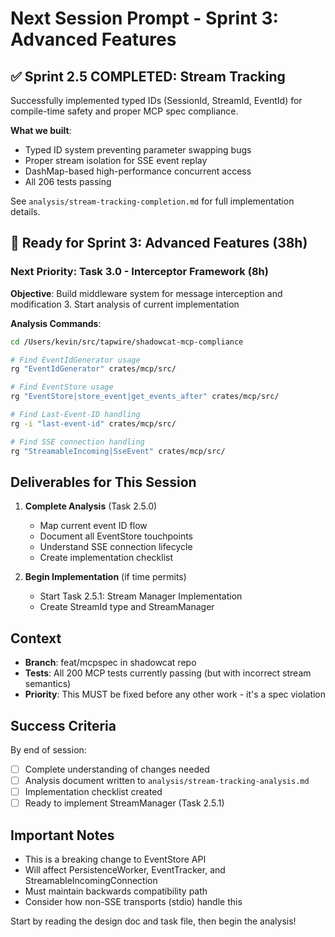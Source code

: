# Next Session Prompt - Sprint 3: Advanced Features

## ✅ Sprint 2.5 COMPLETED: Stream Tracking

Successfully implemented typed IDs (SessionId, StreamId, EventId) for compile-time safety and proper MCP spec compliance. 

**What we built**:
- Typed ID system preventing parameter swapping bugs
- Proper stream isolation for SSE event replay
- DashMap-based high-performance concurrent access
- All 206 tests passing

See `analysis/stream-tracking-completion.md` for full implementation details.

## 🚀 Ready for Sprint 3: Advanced Features (38h)

### Next Priority: Task 3.0 - Interceptor Framework (8h)

**Objective**: Build middleware system for message interception and modification
3. Start analysis of current implementation

**Analysis Commands**:
```bash
cd /Users/kevin/src/tapwire/shadowcat-mcp-compliance

# Find EventIdGenerator usage
rg "EventIdGenerator" crates/mcp/src/

# Find EventStore usage  
rg "EventStore|store_event|get_events_after" crates/mcp/src/

# Find Last-Event-ID handling
rg -i "last-event-id" crates/mcp/src/

# Find SSE connection handling
rg "StreamableIncoming|SseEvent" crates/mcp/src/
```

## Deliverables for This Session

1. **Complete Analysis** (Task 2.5.0)
   - Map current event ID flow
   - Document all EventStore touchpoints
   - Understand SSE connection lifecycle
   - Create implementation checklist

2. **Begin Implementation** (if time permits)
   - Start Task 2.5.1: Stream Manager Implementation
   - Create StreamId type and StreamManager

## Context

- **Branch**: feat/mcpspec in shadowcat repo
- **Tests**: All 200 MCP tests currently passing (but with incorrect stream semantics)
- **Priority**: This MUST be fixed before any other work - it's a spec violation

## Success Criteria

By end of session:
- [ ] Complete understanding of changes needed
- [ ] Analysis document written to `analysis/stream-tracking-analysis.md`
- [ ] Implementation checklist created
- [ ] Ready to implement StreamManager (Task 2.5.1)

## Important Notes

- This is a breaking change to EventStore API
- Will affect PersistenceWorker, EventTracker, and StreamableIncomingConnection
- Must maintain backwards compatibility path
- Consider how non-SSE transports (stdio) handle this

Start by reading the design doc and task file, then begin the analysis!